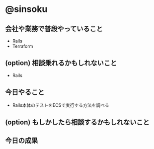 # @sinsoku

## 会社や業務で普段やっていること

* Rails
* Terraform

## (option) 相談乗れるかもしれないこと

* Rails

## 今日やること

* Rails本体のテストをECSで実行する方法を調べる

## (option) もしかしたら相談するかもしれないこと


## 今日の成果
